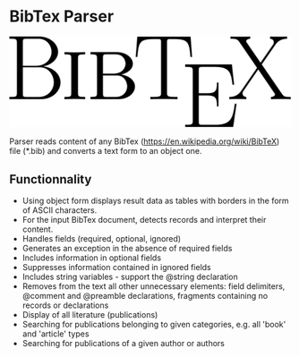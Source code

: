 # BibTex Parser
![](./BibTeX_logo.svg.png)

Parser reads content of any BibTex (https://en.wikipedia.org/wiki/BibTeX) file (*.bib) and converts a text form to an object one. 

## Functionnality

- Using object form displays result data as tables with borders in the form of ASCII characters. 
- For the input BibTex document, detects records and interpret their content. 
- Handles fields (required, optional, ignored)
- Generates an exception in the absence of required fields
- Includes information in optional fields
- Suppresses information contained in ignored fields
- Includes string variables - support the @string declaration
- Removes from the text all other unnecessary elements: field delimiters, @comment and @preamble declarations, fragments containing no records or declarations
- Display of all literature (publications)
- Searching for publications belonging to given categories, e.g. all 'book' and 'article' types
- Searching for publications of a given author or authors
